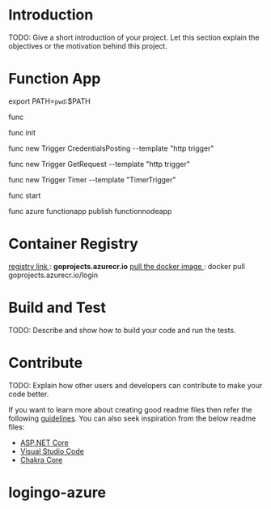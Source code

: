 # Introduction 
TODO: Give a short introduction of your project. Let this section explain the objectives or the motivation behind this project. 

# Function App

export PATH=`pwd`:$PATH </br>

func </br>

func init </br>

func new Trigger CredentialsPosting --template "http trigger" </br>

func new Trigger GetRequest --template "http trigger" </br>

func new Trigger Timer --template "TimerTrigger" </br>

func start </br>

func azure functionapp publish functionnodeapp </br>

# Container Registry

<ins> registry link </ins> : **goprojects.azurecr.io**
<ins> pull the docker image </ins> : docker pull goprojects.azurecr.io/login


# Build and Test
TODO: Describe and show how to build your code and run the tests. 

# Contribute
TODO: Explain how other users and developers can contribute to make your code better. 

If you want to learn more about creating good readme files then refer the following [guidelines](https://docs.microsoft.com/en-us/azure/devops/repos/git/create-a-readme?view=azure-devops). You can also seek inspiration from the below readme files:
- [ASP.NET Core](https://github.com/aspnet/Home)
- [Visual Studio Code](https://github.com/Microsoft/vscode)
- [Chakra Core](https://github.com/Microsoft/ChakraCore)


# logingo-azure
